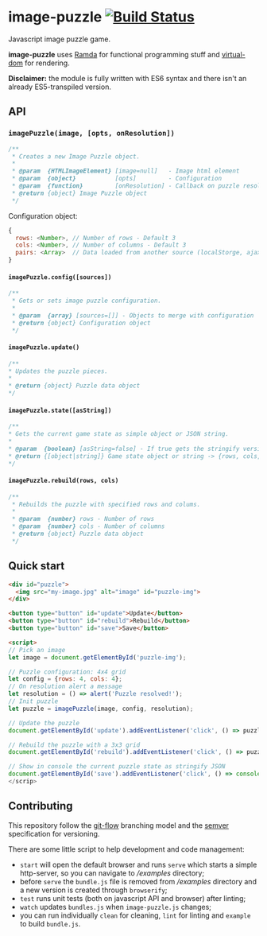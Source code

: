 # image-puzzle [![Build Status](https://travis-ci.org/Nexxa/image-puzzle.svg)](https://travis-ci.org/Nexxa/image-puzzle)
Javascript image puzzle game.

**image-puzzle** uses [Ramda](http://ramdajs.com/) for functional programming stuff and [virtual-dom](https://github.com/Matt-Esch/virtual-dom) for rendering.

**Disclaimer:** the module is fully written with ES6 syntax and there isn't an already ES5-transpiled version.

## API

### `imagePuzzle(image, [opts, onResolution])`
```javascript
/**
 * Creates a new Image Puzzle object.
 *
 * @param  {HTMLImageElement} [image=null]   - Image html element
 * @param  {object}           [opts]         - Configuration
 * @param  {function}         [onResolution] - Callback on puzzle resolution
 * @return {object} Image Puzzle object
 */
```
Configuration object:
```javascript
{
  rows: <Number>, // Number of rows - Default 3
  cols: <Number>, // Number of columns - Default 3
  pairs: <Array>  // Data loaded from another source (localStorge, ajax etc) - Default null
}
```

#### `imagePuzzle.config([sources])`
```javascript
/**
 * Gets or sets image puzzle configuration.
 *
 * @param  {array} [sources=[]] - Objects to merge with configuration
 * @return {object} Configuration object
 */
```

#### `imagePuzzle.update()`
```javascript
/**
* Updates the puzzle pieces.
*
* @return {object} Puzzle data object
*/
```

#### `imagePuzzle.state([asString])`
```javascript
/**
* Gets the current game state as simple object or JSON string.
*
* @param  {boolean} [asString=false] - If true gets the stringify version of state object
* @return {[object|string]} Game state object or string -> {rows, cols, data}
*/
```

#### `imagePuzzle.rebuild(rows, cols)`
```javascript
/**
 * Rebuilds the puzzle with specified rows and colums.
 *
 * @param  {number} rows - Number of rows
 * @param  {number} cols - Number of columns
 * @return {object} Puzzle data object
 */
```

## Quick start
```html
<div id="puzzle">
  <img src="my-image.jpg" alt="image" id="puzzle-img">
</div>

<button type="button" id="update">Update</button>
<button type="button" id="rebuild">Rebuild</button>
<button type="button" id="save">Save</button>

<script>
// Pick an image
let image = document.getElementById('puzzle-img');

// Puzzle configuration: 4x4 grid
let config = {rows: 4, cols: 4};
// On resolution alert a message
let resolution = () => alert('Puzzle resolved!');
// Init puzzle
let puzzle = imagePuzzle(image, config, resolution);

// Update the puzzle
document.getElementById('update').addEventListener('click', () => puzzle.update());

// Rebuild the puzzle with a 3x3 grid
document.getElementById('rebuild').addEventListener('click', () => puzzle.rebuild(3, 3));

// Show in console the current puzzle state as stringify JSON
document.getElementById('save').addEventListener('click', () => console.log(puzzle.state(true)));
</scrip>
```

## Contributing

This repository follow the [git-flow](http://nvie.com/posts/a-successful-git-branching-model/) branching model and the [semver](http://semver.org/) specification for versioning.

There are some little script to help development and code management:

- `start` will open the default browser and runs `serve` which starts a simple http-server, so you can navigate to */examples* directory;
- before `serve` the `bundle.js` file is removed from */examples* directory and a new version is created through `browserify`;
- `test` runs unit tests (both on javascript API and browser) after linting;
- `watch` updates `bundles.js` when `image-puzzle.js` changes;
- you can run individually `clean` for cleaning, `lint` for linting and `example` to build `bundle.js`.
